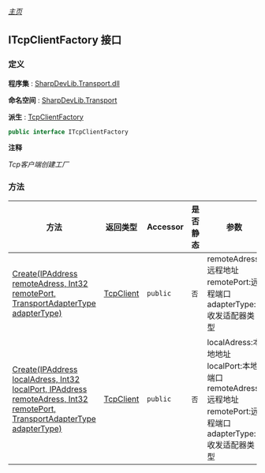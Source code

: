 ###### [主页](./Index.md "主页")

## ITcpClientFactory 接口

### 定义

**程序集** : [SharpDevLib.Transport.dll](./SharpDevLib.Transport.assembly.md "SharpDevLib.Transport.dll")

**命名空间** : [SharpDevLib.Transport](./SharpDevLib.Transport.namespace.md "SharpDevLib.Transport")

**派生** : [TcpClientFactory](./SharpDevLib.Transport.TcpClientFactory.md "TcpClientFactory")

``` csharp
public interface ITcpClientFactory
```

**注释**

*Tcp客户端创建工厂*


### 方法

|方法|返回类型|Accessor|是否静态|参数|
|---|---|---|---|---|
|[Create(IPAddress remoteAdress, Int32 remotePort, TransportAdapterType adapterType)](./SharpDevLib.Transport.ITcpClientFactory.Create.IPAddress.Int32.TransportAdapterType.md "Create(IPAddress remoteAdress, Int32 remotePort, TransportAdapterType adapterType)")|[TcpClient](./SharpDevLib.Transport.TcpClient.md "TcpClient")|`public`|`否`|remoteAdress:远程地址<br>remotePort:远程端口<br>adapterType:收发适配器类型|
|[Create(IPAddress localAdress, Int32 localPort, IPAddress remoteAdress, Int32 remotePort, TransportAdapterType adapterType)](./SharpDevLib.Transport.ITcpClientFactory.Create.IPAddress.Int32.IPAddress.Int32.TransportAdapterType.md "Create(IPAddress localAdress, Int32 localPort, IPAddress remoteAdress, Int32 remotePort, TransportAdapterType adapterType)")|[TcpClient](./SharpDevLib.Transport.TcpClient.md "TcpClient")|`public`|`否`|localAdress:本地地址<br>localPort:本地端口<br>remoteAdress:远程地址<br>remotePort:远程端口<br>adapterType:收发适配器类型|


